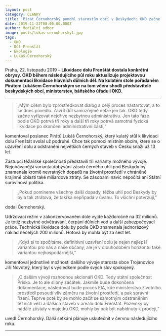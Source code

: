 ```yaml
---
layout: post
category: CLANKY
title: 'Pirát Černohorský pomohl starostům obcí v Beskydech: OKD začne připravovat likvidaci Dolu Frenštát'
date: 2019-11-22T08:00:00.000Z
author: Mediální odbor
image: posts/lukas-cernohorsky1.jpg
tags:
  - OKD
  - Důl-Frenštát
  - Ekologie
  - Lukáš-Černohorský
---
```


Praha, 22. listopadu 2019 – **Likvidace dolu Frenštát dostala konkrétní obrysy. OKD během následujícího půl roku aktualizuje projektovou dokumentaci likvidace hlavních důlních děl. Na kulatém stole pořádaném Pirátem Lukášem Černohorským se na tom včera shodli představitelé beskydských obcí, ministerstev, báňského úřadu i OKD.**

<hr />

> „Mým cílem bylo zprostředkovat dialog a celý proces nastartovat, a to se dnes povedlo. Zavřít důl samozřejmě nelze jen tak. OKD tedy začne vyřizovat nejdříve nezbytnou administrativu. Jen tato fáze podle OKD potrvá tři roky a další tři roky potrvá samotná fyzická likvidace po skončení administrativní části,“

komentoval poslanec Pirátů Lukáš Černohorský, který kulatý stůl k likvidaci dolu Frenštát svolal už podruhé. Chce tak pomoci místním obcím, které se o uzavření dolu a odstranění největších černých staveb v Česku snaží už 13 let.

Zástupci těžařské společnosti představili tři varianty možného vývoje. Nejobávanější varianta dobývání zásob černého uhlí pod Beskydy by znamenala kromě nevratných dopadů na životní prostředí v chráněné krajinné oblasti také miliardové ztráty. Se zásobami navíc nepočítá ani Státní surovinová politika.

> „Pokud pomineme všechny další dopady, těžba uhlí pod Beskydy by byla tak ztrátová, že takřka nepřipadá v úvahu. To všichni potvrzují,”

dodal Černohorský.

Udržovací režim v zakonzervovaném dole vyjde každoročně na 32 milionů. Je totiž nezbytné odvětrávání, čerpání důlních vod a další zabezpečovací práce. Technická likvidace dolu by podle OKD znamenala jednorázový náklad necelých 200 milionů. Hotová by mohla být za šest let.

> „Když si to spočítáme, definitivní uzavření dolu je nejen nejlepší variantou pro nás a naše občany, ale je v dlouhodobém horizontu také variantou nejhospodárnější,“

komentoval jednotlivé možnosti dalšího vývoje starosta obce Trojanovice Jiří Novotný, který byl s výsledkem podle svých slov spokojený.

> „O dalším vývoji rozhodnou akcionáři OKD. Tedy státní společnost Prisko. Je to ale slibný začátek. Jakmile bude dokončena dokumentace, následovat bude proces EIA, kde ministerstvo životního prostředí posoudí vliv záměru na životní prostředí, a pak správní řízení. Teprve poté by se mohlo začít se samotným odstraněním těžních věží a dalších staveb v areálu dolu Frenštát. Pozemky by nadále zůstaly v majetku OKD, mohly by pak být nabídnuty k prodeji,“

uvedl Černohorský. Další setkání plánuje uskutečnit v červnu následujícího roku.

- - -
